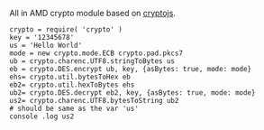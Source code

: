 All in AMD crypto module based on [cryptojs](https://github.com/gwjjeff/cryptojs).

    crypto = require( 'crypto' )
    key = '12345678'
    us = 'Hello World'
    mode = new crypto.mode.ECB crypto.pad.pkcs7
    ub = crypto.charenc.UTF8.stringToBytes us
    eb = crypto.DES.encrypt ub, key, {asBytes: true, mode: mode}
    ehs= crypto.util.bytesToHex eb
    eb2= crypto.util.hexToBytes ehs
    ub2= crypto.DES.decrypt eb2, key, {asBytes: true, mode: mode}
    us2= crypto.charenc.UTF8.bytesToString ub2
    # should be same as the var 'us'
    console .log us2
